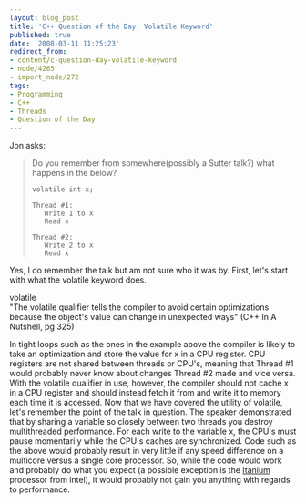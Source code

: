 ```yaml
---
layout: blog_post
title: 'C++ Question of the Day: Volatile Keyword'
published: true
date: '2008-03-11 11:25:23'
redirect_from:
- content/c-question-day-volatile-keyword
- node/4265
- import_node/272
tags:
- Programming
- C++
- Threads
- Question of the Day
---
```


Jon asks:

> Do you remember from somewhere(possibly a Sutter talk?) what happens in the below?
>
>     volatile int x;
>
>     Thread #1:
>        Write 1 to x
>        Read x
>
>     Thread #2:
>        Write 2 to x
>        Read x

Yes, I do remember the talk but am not sure who it was by. First, let's start with what the volatile keyword does.

volatile  
"The volatile qualifier tells the compiler to avoid certain optimizations because the object's value can change in unexpected ways" (C++ In A Nutshell, pg 325)

In tight loops such as the ones in the example above the compiler is likely to take an optimization and store the value for x in a CPU register. CPU registers are not shared between threads or CPU's, meaning that Thread \#1 would probably never know about changes Thread \#2 made and vice versa. With the volatile qualifier in use, however, the compiler should not cache x in a CPU register and should instead fetch it from and write it to memory each time it is accessed. Now that we have covered the utility of volatile, let's remember the point of the talk in question. The speaker demonstrated that by sharing a variable so closely between two threads you destroy multithreaded performance. For each write to the variable x, the CPU's must pause momentarily while the CPU's caches are synchronized. Code such as the above would probably result in very little if any speed difference on a multicore versus a single core processor. So, while the code would work and probably do what you expect (a possible exception is the [Itanium](http://softwarecommunity.intel.com/articles/eng/2596.htm) processor from intel), it would probably not gain you anything with regards to performance.
